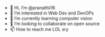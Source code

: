- 👋 Hi, I’m @pranathii16
- 👀 I’m interested in Web Dev and DevOPs
- 🌱 I’m currently learning computer vision
- 💞️ I’m looking to collaborate on open source
- 📫 How to reach me LOL sry

<!---
pranathii16/pranathii16 is a ✨ special ✨ repository because its `README.md` (this file) appears on your GitHub profile.
You can click the Preview link to take a look at your changes.
--->
